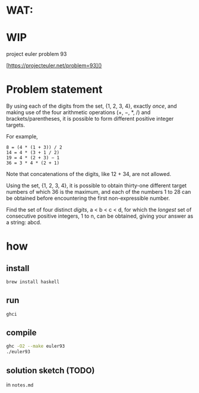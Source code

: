 # WAT: 
# WIP
project euler problem 93

[https://projecteuler.net/problem=93]()


# Problem statement

By using each of the digits from the set, {1, 2, 3, 4}, exactly *once*, 
and making use of the four arithmetic operations (+, −, *, /) 
and brackets/parentheses, it is possible to form different positive integer targets.

For example,
```
8 = (4 * (1 + 3)) / 2
14 = 4 * (3 + 1 / 2)
19 = 4 * (2 + 3) − 1
36 = 3 * 4 * (2 + 1)
```
Note that concatenations of the digits, like 12 + 34, are not allowed.

Using the set, {1, 2, 3, 4}, it is possible to obtain thirty-one different 
target numbers of which 36 is the maximum, and each of the numbers 1 to 28 can be 
obtained before encountering the first non-expressible number.

Find the set of four distinct *digits*, a < b < c < d, for which the *longest* set 
of consecutive positive integers, 1 to n, can be obtained, 
giving your answer as a string: abcd.

# how

## install
```bash
brew install haskell
```

## run
```bash
ghci
```

## compile
```bash
ghc -O2 --make euler93
./euler93
```

## solution sketch (TODO)
in `notes.md`
